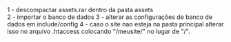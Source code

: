 1 - descompactar assets.rar dentro da pasta assets <br>
2 - importar o banco de dados 
3 - alterar as configurações de banco de dados em include/config
4 - caso o site nao esteja na pasta principal alterar isso no arquivo .htaccess colocando "/meusite/" no lugar de "/".
